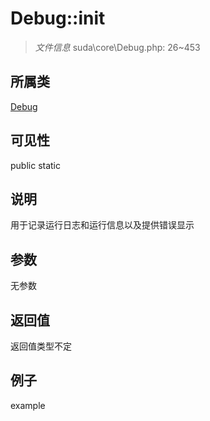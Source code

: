 # Debug::init



> *文件信息* suda\core\Debug.php: 26~453

## 所属类 

[Debug](../Debug.md)

## 可见性

 public static

## 说明

用于记录运行日志和运行信息以及提供错误显示


## 参数


无参数


## 返回值

返回值类型不定


## 例子

example